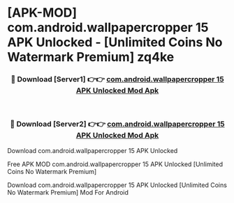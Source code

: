 # [APK-MOD] com.android.wallpapercropper 15 APK Unlocked - [Unlimited Coins No Watermark Premium] zq4ke



<div align="center">
<h3>🔴 Download [Server1] 👉👉 <a href="https://momento.my/?title=com.android.wallpapercropper_15_APK_Unlocked">com.android.wallpapercropper 15 APK Unlocked Mod Apk</a></h3><br>

<h3>🔴 Download [Server2] 👉👉 <a href="https://momento.my/?title=com.android.wallpapercropper_15_APK_Unlocked">com.android.wallpapercropper 15 APK Unlocked Mod Apk</a></h3>
</div>



Download com.android.wallpapercropper 15 APK Unlocked 

Free APK MOD com.android.wallpapercropper 15 APK Unlocked [Unlimited Coins No Watermark Premium]

Download com.android.wallpapercropper 15 APK Unlocked [Unlimited Coins No Watermark Premium] Mod For Android

